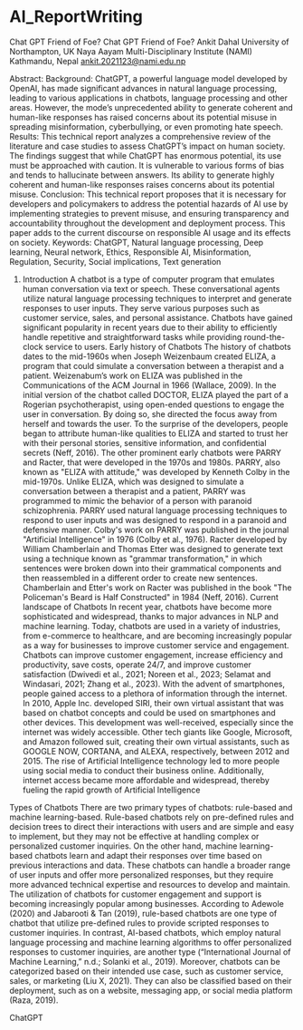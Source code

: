 # AI_ReportWriting






Chat GPT Friend of Foe?
Chat GPT Friend of Foe?
Ankit Dahal
University of Northampton, UK
Naya Aayam Multi-Disciplinary Institute (NAMI)
Kathmandu, Nepal
 ankit.2021123@nami.edu.np


Abstract:
Background:
ChatGPT, a powerful language model developed by OpenAI, has made significant advances in natural language processing, leading to various applications in chatbots, language processing and other areas. However, the mode’s unprecedented ability to generate coherent and human-like responses has raised concerns about its potential misuse in spreading misinformation, cyberbullying, or even promoting hate speech. 
Results:
This technical report analyzes a comprehensive review of the literature and case studies to assess ChatGPT’s impact on human society. The findings suggest that while ChatGPT has enormous potential, its use must be approached with caution. It is vulnerable to various forms of bias and tends to hallucinate between answers. Its ability to generate highly coherent and human-like responses raises concerns about its potential misuse.
Conclusion:
This technical report proposes that it is necessary for developers and policymakers to address the potential hazards of AI use by implementing strategies to prevent misuse, and ensuring transparency and accountability throughout the development and deployment process. This paper adds to the current discourse on responsible AI usage and its effects on society.
Keywords:
ChatGPT, Natural language processing, Deep learning, Neural network, Ethics, Responsible AI, Misinformation, Regulation, Security, Social implications, Text generation

1.	Introduction
A chatbot is a type of computer program that emulates human conversation via text or speech. These conversational agents utilize natural language processing techniques to interpret and generate responses to user inputs. They serve various purposes such as customer service, sales, and personal assistance. Chatbots have gained significant popularity in recent years due to their ability to efficiently handle repetitive and straightforward tasks while providing round-the-clock service to users.
Early history of Chatbots
The history of chatbots dates to the mid-1960s when Joseph Weizenbaum created ELIZA, a program that could simulate a conversation between a therapist and a patient. Weizenabum’s work on ELIZA was published in the Communications of the ACM Journal in 1966 (Wallace, 2009). In the initial version of the chatbot called DOCTOR, ELIZA played the part of a Rogerian psychotherapist, using open-ended questions to engage the user in conversation. By doing so, she directed the focus away from herself and towards the user. To the surprise of the developers, people began to attribute human-like qualities to ELIZA and started to trust her with their personal stories, sensitive information, and confidential secrets (Neff, 2016). 
The other prominent early chatbots were PARRY and Racter, that were developed in the 1970s and 1980s. PARRY, also known as "ELIZA with attitude," was developed by Kenneth Colby in the mid-1970s. Unlike ELIZA, which was designed to simulate a conversation between a therapist and a patient, PARRY was programmed to mimic the behavior of a person with paranoid schizophrenia. PARRY used natural language processing techniques to respond to user inputs and was designed to respond in a paranoid and defensive manner. Colby's work on PARRY was published in the journal "Artificial Intelligence" in 1976 (Colby et al., 1976). 
Racter developed by William Chamberlain and Thomas Etter was designed to generate text using a technique known as "grammar transformation," in which sentences were broken down into their grammatical components and then reassembled in a different order to create new sentences. Chamberlain and Etter's work on Racter was published in the book "The Policeman's Beard is Half Constructed" in 1984 (Neff, 2016).
Current landscape of Chatbots
In recent year, chatbots have become more sophisticated and widespread, thanks to major advances in NLP and machine learning. Today, chatbots are used in a variety of industries, from e-commerce to healthcare, and are becoming increasingly popular as a way for businesses to improve customer service and engagement. Chatbots can improve customer engagement, increase efficiency and productivity, save costs, operate 24/7, and improve customer satisfaction (Dwivedi et al., 2021; Noreen et al., 2023; Selamat and Windasari, 2021; Zhang et al., 2023). 
With the advent of smartphones, people gained access to a plethora of information through the internet. In 2010, Apple Inc. developed SIRI, their own virtual assistant that was based on chatbot concepts and could be used on smartphones and other devices. This development was well-received, especially since the internet was widely accessible. Other tech giants like Google, Microsoft, and Amazon followed suit, creating their own virtual assistants, such as GOOGLE NOW, CORTANA, and ALEXA, respectively, between 2012 and 2015. The rise of Artificial Intelligence technology led to more people using social media to conduct their business online. Additionally, internet access became more affordable and widespread, thereby fueling the rapid growth of Artificial Intelligence

Types of Chatbots
There are two primary types of chatbots: rule-based and machine learning-based. Rule-based chatbots rely on pre-defined rules and decision trees to direct their interactions with users and are simple and easy to implement, but they may not be effective at handling complex or personalized customer inquiries. On the other hand, machine learning-based chatbots learn and adapt their responses over time based on previous interactions and data. These chatbots can handle a broader range of user inputs and offer more personalized responses, but they require more advanced technical expertise and resources to develop and maintain.
The utilization of chatbots for customer engagement and support is becoming increasingly popular among businesses. According to Adewole (2020) and Jabarooti & Tan (2019), rule-based chatbots are one type of chatbot that utilize pre-defined rules to provide scripted responses to customer inquiries. In contrast, AI-based chatbots, which employ natural language processing and machine learning algorithms to offer personalized responses to customer inquiries, are another type (“International Journal of Machine Learning,” n.d.; Solanki et al., 2019).
Moreover, chatbots can be categorized based on their intended use case, such as customer service, sales, or marketing (Liu X, 2021). They can also be classified based on their deployment, such as on a website, messaging app, or social media platform (Raza, 2019). 

ChatGPT 



